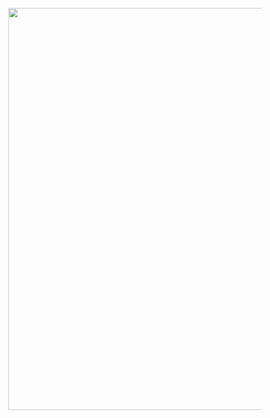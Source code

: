 <p align="center">
    <img src="https://cdn.discordapp.com/attachments/1087411301459968060/1087412412476575775/fire.gif" width="800" />
</p>
